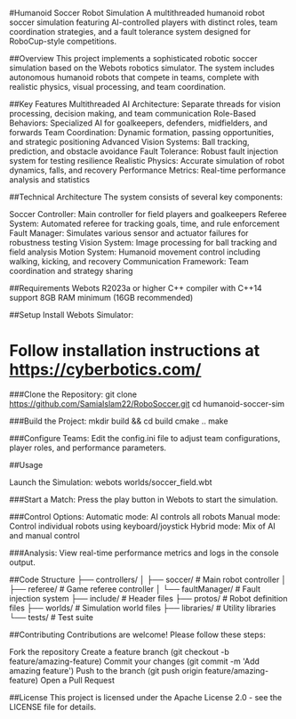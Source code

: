 #Humanoid Soccer Robot Simulation
A multithreaded humanoid robot soccer simulation featuring AI-controlled players with distinct roles, team coordination strategies, and a fault tolerance system designed for RoboCup-style competitions.

##Overview
This project implements a sophisticated robotic soccer simulation based on the Webots robotics simulator. The system includes autonomous humanoid robots that compete in teams, complete with realistic physics, visual processing, and team coordination.

##Key Features
Multithreaded AI Architecture: Separate threads for vision processing, decision making, and team communication
Role-Based Behaviors: Specialized AI for goalkeepers, defenders, midfielders, and forwards
Team Coordination: Dynamic formation, passing opportunities, and strategic positioning
Advanced Vision Systems: Ball tracking, prediction, and obstacle avoidance
Fault Tolerance: Robust fault injection system for testing resilience
Realistic Physics: Accurate simulation of robot dynamics, falls, and recovery
Performance Metrics: Real-time performance analysis and statistics

##Technical Architecture
The system consists of several key components:

Soccer Controller: Main controller for field players and goalkeepers
Referee System: Automated referee for tracking goals, time, and rule enforcement
Fault Manager: Simulates various sensor and actuator failures for robustness testing
Vision System: Image processing for ball tracking and field analysis
Motion System: Humanoid movement control including walking, kicking, and recovery
Communication Framework: Team coordination and strategy sharing

##Requirements
Webots R2023a or higher
C++ compiler with C++14 support
8GB RAM minimum (16GB recommended)

##Setup
Install Webots Simulator:

# Follow installation instructions at https://cyberbotics.com/

###Clone the Repository:
git clone https://github.com/SamiaIslam22/RoboSoccer.git
cd humanoid-soccer-sim

###Build the Project:
mkdir build && cd build
cmake ..
make

###Configure Teams:
Edit the config.ini file to adjust team configurations, player roles, and performance parameters.

##Usage

Launch the Simulation:
webots worlds/soccer_field.wbt

###Start a Match:
Press the play button in Webots to start the simulation.

###Control Options:
Automatic mode: AI controls all robots
Manual mode: Control individual robots using keyboard/joystick
Hybrid mode: Mix of AI and manual control


###Analysis:
View real-time performance metrics and logs in the console output.

##Code Structure
├── controllers/
│   ├── soccer/          # Main robot controller
│   ├── referee/         # Game referee controller
│   └── faultManager/    # Fault injection system
├── include/             # Header files
├── protos/              # Robot definition files
├── worlds/              # Simulation world files
├── libraries/           # Utility libraries
└── tests/               # Test suite

##Contributing
Contributions are welcome! Please follow these steps:

Fork the repository
Create a feature branch (git checkout -b feature/amazing-feature)
Commit your changes (git commit -m 'Add amazing feature')
Push to the branch (git push origin feature/amazing-feature)
Open a Pull Request

##License
This project is licensed under the Apache License 2.0 - see the LICENSE file for details.
